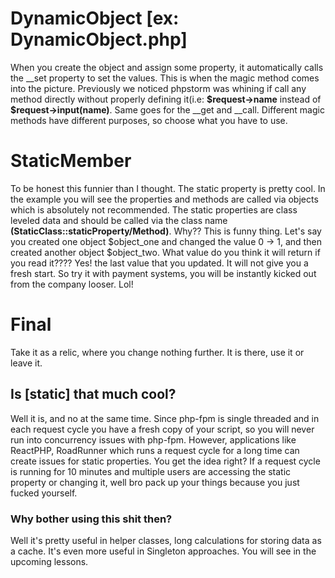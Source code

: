 # DynamicObject [ex: DynamicObject.php]
When you create the object and assign some property, it automatically calls the __set property to set the values. This is when the magic method comes into the picture. Previously we noticed phpstorm was whining if call any method directly without properly defining it(i.e: **\$request->name** instead of **\$request->input(name)**. Same goes for the __get and __call. Different magic methods have different purposes, so choose what you have to use. 
# StaticMember
To be honest this funnier than I thought. The static property is pretty cool. In the example you will see the properties and methods are called via objects which is absolutely not recommended. The static properties are class leveled data and should be called via the class name **(StaticClass::staticProperty/Method)**. Why??
This is funny thing. Let's say you created one object \$object_one and changed the value 0 -> 1, and then created another object \$object_two. What value do you think it will return if you read it????
Yes! the last value that you updated. It will not give you a fresh start. So try it with payment systems, you will be instantly kicked out from the company looser. Lol!
# Final
Take it as a relic, where you change nothing further. It is there, use it or leave it. 

## Is [static] that much cool? 
Well it is, and no at the same time. Since php-fpm is single threaded and in each request cycle you have a fresh copy of your script, so you will never run into concurrency issues with php-fpm. However, applications like ReactPHP, RoadRunner which runs a request cycle for a long time can create issues for static properties. You get the idea right? If a request cycle is running for 10 minutes and multiple users are accessing the static property or changing it, well bro pack up your things because you just fucked yourself. 

### Why bother using this shit then?
Well it's pretty useful in helper classes, long calculations for storing data as a cache. It's even more useful in Singleton approaches. You will see in the upcoming lessons. 